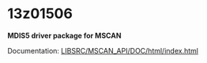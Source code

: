 # 13z01506

**MDIS5 driver package for MSCAN**

Documentation: [LIBSRC/MSCAN_API/DOC/html/index.html](LIBSRC/MSCAN_API/DOC/html/index.html)
